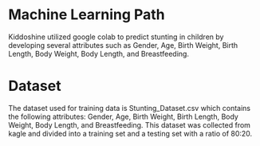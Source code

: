 # Machine Learning Path
Kiddoshine utilized google colab to predict stunting in children by developing several attributes such as Gender, Age, Birth Weight, Birth Length, Body Weight, Body Length, and Breastfeeding. <r>

# Dataset
The dataset used for training data is Stunting_Dataset.csv which contains the following attributes: Gender, Age, Birth Weight, Birth Length, Body Weight, Body Length, and Breastfeeding.<r>
This dataset was collected from kagle and divided into a training set and a testing set with a ratio of 80:20.<r>
